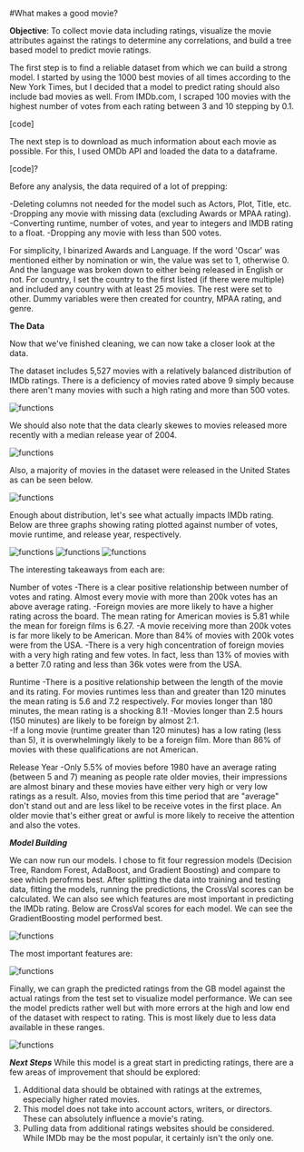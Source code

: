#What makes a good movie?

**Objective**: To collect movie data including ratings, visualize the movie attributes against the ratings to determine any correlations, and build a tree based model to predict movie ratings.

The first step is to find a reliable dataset from which we can build a strong model. I started by using the 1000 best movies of all times according to the New York 
Times, but I decided that a model to predict rating should also include bad movies as well. From IMDb.com, 
I scraped 100 movies with the highest number of votes from each rating between 3 and 10 stepping by 0.1.

[code]

The next step is to download as much information about each movie as possible. For this, I used OMDb API and loaded the data to a dataframe.

[code]?

Before any analysis, the data required of a lot of prepping:

-Deleting columns not needed for the model such as Actors, Plot, Title, etc.
-Dropping any movie with missing data (excluding Awards or MPAA rating).
-Converting runtime, number of votes, and year to integers and IMDB rating to a float.
-Dropping any movie with less than 500 votes.


For simplicity, I binarized Awards and Language. If the word 'Oscar' was mentioned either by nomination or win, the value was set to 1, otherwise 0.
And the language was broken down to either being released in English or not. For country, I set the country to the first listed (if there were multiple) and included any country with at least 25 movies. The rest were set
to other. Dummy variables were then created for country, MPAA rating, and genre.


**The Data**

Now that we've finished cleaning, we can now take a closer look at the data. 

The dataset includes 5,527 movies with a relatively balanced distribution of IMDb ratings. There is a deficiency of movies rated above 9 simply
because there aren't many movies with such a high rating and more than 500 votes.

![functions](/images/Movies/1.png/)

We should also note that the data clearly skewes to movies released more recently with a median release year of 2004.

![functions](/images/Movies/2.png/)

Also, a majority of movies in the dataset were released in the United States as can be seen below.

![functions](/images/Movies/3.png/)



Enough about distribution, let's see what actually impacts IMDb rating.  Below are three graphs showing rating plotted against number of votes,
movie runtime, and release year, respectively.

![functions](/images/Movies/4.png/)
![functions](/images/Movies/5.png/)
![functions](/images/Movies/6.png/)

The interesting takeaways from each are:

Number of votes
-There is a clear positive relationship between number of votes and rating. Almost every movie with more than 200k votes has an above
average rating.
-Foreign movies are more likely to have a higher rating across the board. The mean rating for American movies is 5.81 while the mean for
foreign films is 6.27.
-A movie receiving more than 200k votes is far more likely to be American. More than 84% of movies with 200k votes were from the USA.
-There is a very high concentration of foreign movies with a very high rating and few votes. In fact, less than 13% of movies with a better 
7.0 rating and less than 36k votes were from the USA.

Runtime
-There is a positive relationship between the length of the movie and its rating. For movies runtimes less than and greater than 120 minutes
the mean rating is 5.6 and 7.2 respectively. For movies longer than 180 minutes, the mean rating is a shocking 8.1!
-Movies longer than 2.5 hours (150 minutes) are likely to be foreign by almost 2:1.  
-If a long movie (runtime greater than 120 minutes) has a low rating (less than 5), it is overwhelmingly likely to be a foreign film. More than
86% of movies with these qualifications are not American.

Release Year
-Only 5.5% of movies before 1980 have an average rating (between 5 and 7) meaning as people rate older movies, their impressions are almost binary
and these movies have either very high or very low ratings as a result. Also, movies from this time period that are "average" don't stand out and 
are less likel to be receive votes in the first place. An older movie that's either great or awful is more likely to receive the attention and also the votes.


***Model Building***

We can now run our models. I chose to fit four regression models (Decision Tree, Random Forest, AdaBoost, and Gradient Boosting) and compare to see which perofrms best.
After splitting the data into training and testing data, fitting the models, running the predictions, the CrossVal scores can be calculated. We can also see which
features are most important in predicting the IMDb rating. Below are CrossVal scores for each model. We can see the GradientBoosting model performed best.

![functions](/images/Movies/8.png/)

The most important features are:

![functions](/images/Movies/7.png/)

Finally, we can graph the predicted ratings from the GB model against the actual ratings from the test set to visualize model performance. We can see the model
predicts rather well but with more errors at the high and low end of the dataset with respect to rating. This is most likely due to less data
available in these ranges.

![functions](/images/Movies/9.png/)

***Next Steps***
While this model is a great start in predicting ratings, there are a few areas of improvement that should be explored:
1) Additional data should be obtained with ratings at the extremes, especially higher rated movies.
2) This model does not take into account actors, writers, or directors. These can absolutely influence a movie's rating.
3) Pulling data from additional ratings websites should be considered. While IMDb may be the most popular, it certainly isn't the only one.



